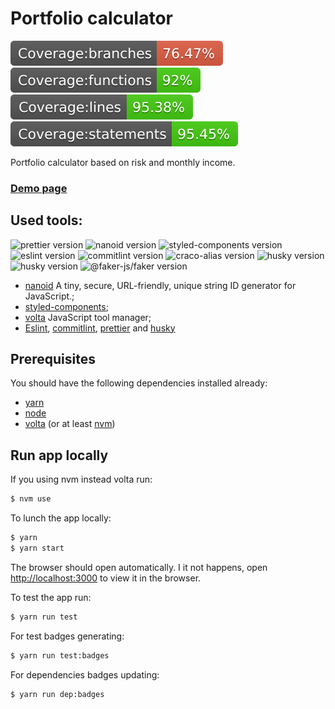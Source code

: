 # Portfolio calculator
![Coverage badge](./coverage/badge-branches.svg)
![Coverage badge](./coverage/badge-functions.svg)
![Coverage badge](./coverage/badge-lines.svg)
![Coverage badge](./coverage/badge-statements.svg)

Portfolio calculator based on risk and monthly income. 

### [Demo page](https://vitamin-portfolio.netlify.app/)

## Used tools:
![prettier version](https://img.shields.io/badge/prettier-2.3.2-brightgreen)
![nanoid version](https://img.shields.io/badge/nanoid-3.1.25-brightgreen)
![styled-components version](https://img.shields.io/badge/styled--components-5.3.0-brightgreen) 
![eslint version](https://img.shields.io/badge/eslint-7.30.0-brightgreen) 
![commitlint version](https://img.shields.io/badge/commitlint-12.1.4-brightgreen) 
![craco-alias version](https://img.shields.io/badge/craco--alias-3.0.1-brightgreen) 
![husky version](https://img.shields.io/badge/husky-7.0.0-brightgreen)
![husky version](https://img.shields.io/badge/husky-7.0.0-brightgreen)
![@faker-js/faker version](https://img.shields.io/badge/@faker--js/faker-7.5.0-brightgreen)

- [nanoid](https://github.com/ai/nanoid) A tiny, secure, URL-friendly, unique string ID generator for JavaScript.;
- [styled-components](https://github.com/styled-components/styled-components);
- [volta](https://volta.sh/) JavaScript tool manager;
- [Eslint](https://github.com/eslint/eslint), [commitlint](https://github.com/conventional-changelog/commitlint), [prettier](https://github.com/prettier/prettier) and [husky](https://github.com/typicode/husky)

## Prerequisites
You should have the following dependencies installed already:

- [yarn](https://classic.yarnpkg.com/en/docs/install/#mac-stable)
- [node](https://nodejs.org/en/download/)
- [volta](https://github.com/volta-cli/volta) (or at least [nvm](https://github.com/nvm-sh/nvm))

## Run app locally
If you using nvm instead volta run:
```sh
$ nvm use
```
To lunch the app locally:
```sh
$ yarn
$ yarn start
```
The browser should open automatically. 
I it not happens, open [http://localhost:3000](http://localhost:3000) to view it in the browser.

To test the app run:
```sh
$ yarn run test
```

For test badges generating:
```sh
$ yarn run test:badges
```

For dependencies badges updating:
```sh
$ yarn run dep:badges
```
